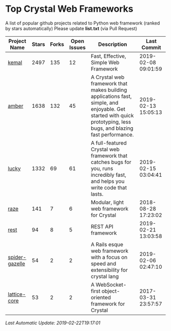 # Top Crystal Web Frameworks
A list of popular github projects related to Python web framework (ranked by stars automatically)
Please update **list.txt** (via Pull Request)

| Project Name | Stars | Forks | Open Issues | Description | Last Commit |
| ------------ | ----- | ----- | ----------- | ----------- | ----------- |
| [kemal](https://github.com/kemalcr/kemal) | 2497 | 135 | 12 | Fast, Effective, Simple Web Framework | 2019-02-08 09:01:59 |
| [amber](https://github.com/amberframework/amber) | 1638 | 132 | 45 | A Crystal web framework that makes building applications fast, simple, and enjoyable. Get started with quick prototyping, less bugs, and blazing fast performance. | 2019-02-13 15:05:13 |
| [lucky](https://github.com/luckyframework/lucky) | 1332 | 69 | 61 | A full-featured Crystal web framework that catches bugs for you, runs incredibly fast, and helps you write code that lasts. | 2019-02-15 03:04:41 |
| [raze](https://github.com/samueleaton/raze) | 141 | 7 | 6 | Modular, light web framework for Crystal | 2018-08-28 17:23:02 |
| [rest](https://github.com/onyxframework/rest) | 94 | 8 | 5 | REST API framework | 2019-02-21 13:03:58 |
| [spider-gazelle](https://github.com/spider-gazelle/spider-gazelle) | 54 | 2 | 2 | A Rails esque web framework with a focus on speed and extensibility for crystal lang | 2019-02-06 02:47:10 |
| [lattice-core](https://github.com/jasonl99/lattice-core) | 53 | 2 | 2 | A WebSocket-first object-oriented framework for Crystal | 2017-03-31 23:57:57 |

*Last Automatic Update: 2019-02-22T19:17:01*